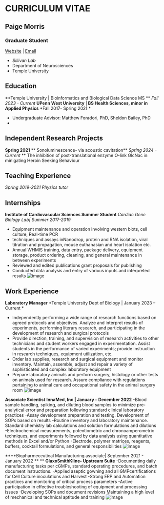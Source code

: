 # **CURRICULUM VITAE**
## **Paige Morris**
### **Graduate Student**
[Website]() | [Email](tur77136@temple.edu)
- _Sillivan Lab_ 
- Department of Neurosciences 
- Temple University
## Education
**Temple University | Bioinformatics and Biological Data Science MS **
*Fall 2023 - Current*
**UPenn West University | BS Health Sciences, minor in Applied Physics**
*Fall 2017- Spring 2021 *
- Undergraduate Advisor: Matthew Foradori, PhD, Sheldon Bailey, PhD
- 
## Independent Research Projects
**Spring 2021**
** Sonoluminescence- via acoustic cavitation**
*Spring 2024 - Current*
** The inhibition of post-translational enzyme O-link GlcNac in minigating Heroin Seeking Behaviour

## Teaching Experience
*Spring 2019-2021*
*Physics tutor*

## Internships																	
**Institute of Cardiovascular Sciences Summer Student** 
*Cardiac Gene Biology Lab| Summer 2017-2019*
-	Equipment maintenance and operation involving western blots, cell culture, Real-time PCR
-	techniques and assays inNanodrop, protein and RNA isolation, viral titration and propagation, mouse euthanasian and heart isolation etc.
-	Annual WHMIS training, data entry, package delivery, equipment storage, product ordering, cleaning, and general maintenance in between experiments
-	Reviewed and edited publications grant proposals for publishing
-	Conducted data analysis and entry of various inputs and interpreted results 
![image](https://github.com/tur77136/myCV/assets/157079782/92b70642-2c45-488f-8252-8de5e273a442)

## Work Experience																
**Laboratory Manager** 
*Temple University Dept of Biology | January 2023 – Current *
-	Independently performing a wide range of research functions based on agreed protocols and objectives. Analyze and interpret results of experiments, performing literary research, and participating in the development of research and surgical protocols
-	Provide direction, training, and supervision of research activities to other technicians and student workers engaged in experimentation. Assist students in the performance of varied experiments; provide instruction in research techniques, equipment utilization, etc.
-	Order lab supplies, research and surgical equipment and monitor inventory. Maintain, assemble, adjust and repair a variety of sophisticated and complex laboratory equipment
-	Prepare laboratory animals and perform surgery, histology or other tests on animals used for research. Assure compliance with regulations pertaining to animal care and occupational safety in the animal surgery room
![image](https://github.com/tur77136/myCV/assets/157079782/80130fb5-a9d7-45ea-b5e8-1e7eadf8b16b)

**Associate Scientist** 
**InnaMed, Inc | January – December 2022**
-Blood sample handling, spiking, and diluting blood samples to minimize pre-analytical error and preparation following standard clinical laboratory practices 
-Assay development preparation and testing. Development of SOPs based on results
-Routine inventory and laboratory maintenance. Standard chemistry lab calculations and solution formulations and dilutions
-Electrochemical measurements, potentiometric and chronoamperometric techniques, and experiments followed by data analysis using quantitative methods in Excel and/or Python
-Electrode, polymer matrices, reagents, buffers, cocktail formulations, and general responsibilities 
![image](https://github.com/tur77136/myCV/assets/157079782/457bcc57-3d94-4e74-8dd3-b0abe4e771fb)

****Biopharmeceutical Manufacturing associate| September 2021 - January 2022 ** **
**GlaxoSmithKline- Upstream Suite**
-Documenting daily manufacturing tasks per cGMPs, standard operating procedures, and batch document instructions.
-Applied aseptic gowning and all GMPcertifications for Cell Culture inoculations and Harvest
-Strong ERP and Automation practices and monitoring of critical process parameters
-Active participation in effective troubleshooting of equipment and processing issues
-Developing SOPs and document revisions Maintaining a high level of mechanical and technical aptitude and training
![image](https://github.com/tur77136/myCV/assets/157079782/7c805b12-e143-4eb1-95b0-0dfb13f2d2e4)
						

